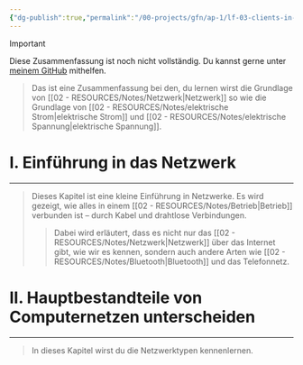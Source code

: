 ```yaml
---
{"dg-publish":true,"permalink":"/00-projects/gfn/ap-1/lf-03-clients-in-netzwerk-einbinden/","tags":["inProgress","netzwerk","GFN/LF03"],"noteIcon":"","updated":"2025-01-10T08:45:01.396+01:00"}
---
```


>[!important] 
>Diese Zusammenfassung ist noch nicht vollständig.
>Du kannst gerne unter [meinem GitHub](https://github.com/U-L-M-S/digital-garden) mithelfen.

> Das ist eine Zusammenfassung bei den, du lernen wirst die Grundlage von [[02 - RESOURCES/Notes/Netzwerk\|Netzwerk]]  so wie die Grundlage von [[02 - RESOURCES/Notes/elektrische Strom\|elektrische Strom]] und [[02 - RESOURCES/Notes/elektrische Spannung\|elektrische Spannung]].
# I. Einführung in das Netzwerk
___
>Dieses Kapitel ist eine kleine Einführung in Netzwerke. 
>Es wird gezeigt, wie alles in einem [[02 - RESOURCES/Notes/Betrieb\|Betrieb]] verbunden ist – durch Kabel und drahtlose Verbindungen. 
>>Dabei wird erläutert, dass es nicht nur das [[02 - RESOURCES/Notes/Netzwerk\|Netzwerk]] über das Internet gibt, wie wir es kennen, sondern auch andere Arten wie [[02 - RESOURCES/Notes/Bluetooth\|Bluetooth]] und das Telefonnetz.

# II. Hauptbestandteile von Computernetzen unterscheiden
___
>In dieses Kapitel wirst du die Netzwerktypen kennenlernen.


